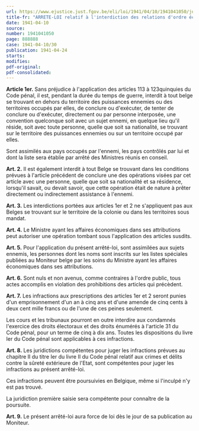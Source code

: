 ```yaml
---
url: https://www.ejustice.just.fgov.be/eli/loi/1941/04/10/1941041050/justel
title-fr: "ARRETE-LOI relatif à l'interdiction des relations d'ordre économique avec l'ennemi."
date: 1941-04-10
source:
number: 1941041050
page: 888888
case: 1941-04-10/30
publication: 1941-04-24
starts:
modifies:
pdf-original:
pdf-consolidated:
---
```


**Article 1er.** Sans préjudice à l'application des articles 113 à 123quinquies du Code pénal, il est, pendant la durée du temps de guerre, interdit à tout belge se trouvant en dehors du territoire des puissances ennemies ou des territoires occupés par elles, de conclure ou d'exécuter, de tenter de conclure ou d'exécuter, directement ou par personne interposée, une convention quelconque soit avec un sujet ennemi, en quelque lieu qu'il réside, soit avec toute personne, quelle que soit sa nationalité, se trouvant sur le territoire des puissances ennemies ou sur un territoire occupé par elles.

Sont assimilés aux pays occupés par l'ennemi, les pays contrôlés par lui et dont la liste sera établie par arrêté des Ministres réunis en conseil.

**Art. 2.** Il est également interdit à tout Belge se trouvant dans les conditions prévues à l'article précédent de conclure une des opérations visées par cet article avec une personne, quelle que soit sa nationalité et sa résidence, lorsqu'il savait, ou devait savoir, que cette opération était de nature à prêter directement ou indirectement assistance à l'ennemi.

**Art. 3.** Les interdictions portées aux articles 1er et 2 ne s'appliquent pas aux Belges se trouvant sur le territoire de la colonie ou dans les territoires sous mandat.

**Art. 4.** Le Ministre ayant les affaires économiques dans ses attributions peut autoriser une opération tombant sous l'application des articles susdits.

**Art. 5.** Pour l'application du présent arrêté-loi, sont assimilées aux sujets ennemis, les personnes dont les noms sont inscrits sur les listes spéciales publiées au Moniteur belge par les soins du Ministre ayant les affaires économiques dans ses attributions.

**Art. 6.** Sont nuls et non avenus, comme contraires à l'ordre public, tous actes accomplis en violation des prohibitions des articles qui précèdent.

**Art. 7.** Les infractions aux prescriptions des articles 1er et 2 seront punies d'un emprisonnement d'un an à cinq ans et d'une amende de cinq cents à deux cent mille francs ou de l'une de ces peines seulement.

Les cours et les tribunaux pourront en outre interdire aux condamnés l'exercice des droits électoraux et des droits énumérés à l'article 31 du Code pénal, pour un terme de cinq à dix ans. Toutes les dispositions du livre Ier du Code pénal sont applicables à ces infractions.

**Art. 8.** Les juridictions compétentes pour juger les infractions prévues au chapitre II du titre Ier du livre II du Code pénal relatif aux crimes et délits contre la sûreté extérieure de l'Etat, sont compétentes pour juger les infractions au présent arrêté-loi.

Ces infractions peuvent être poursuivies en Belgique, même si l'inculpé n'y est pas trouvé.

La juridiction première saisie sera compétente pour connaître de la poursuite.

**Art. 9.** Le présent arrêté-loi aura force de loi dès le jour de sa publication au Moniteur.
